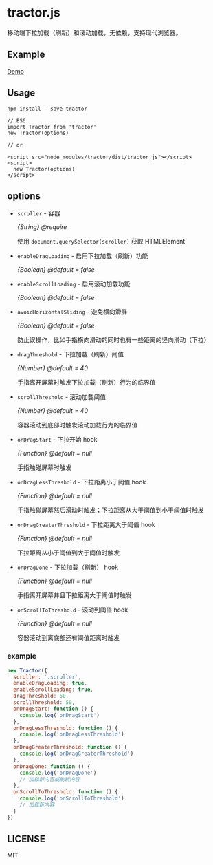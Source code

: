 # tractor.js

移动端下拉加载（刷新）和滚动加载，无依赖，支持现代浏览器。

## Example

[Demo](https://monine.github.io/tractor/example/)

## Usage

`npm install --save tractor`

```
// ES6
import Tractor from 'tractor'
new Tractor(options)

// or

<script src="node_modules/tractor/dist/tractor.js"></script>
<script>
  new Tractor(options)
</script>
```

## options

- `scroller` - 容器

  *{String} @require*

  使用 `document.querySelector(scroller)` 获取 HTMLElement

- `enableDragLoading` - 启用下拉加载（刷新）功能

  *{Boolean} @default = false*


- `enableScrollLoading` - 启用滚动加载功能

  *{Boolean} @default = false*


- `avoidHorizontalSliding` - 避免横向滑屏

  *{Boolean} @default = false*

  防止误操作，比如手指横向滑动的同时也有一些距离的竖向滑动（下拉）

- `dragThreshold` - 下拉加载（刷新）阈值

  *{Number} @default = 40*

  手指离开屏幕时触发下拉加载（刷新）行为的临界值

- `scrollThreshold` - 滚动加载阈值

  *{Number} @default = 40*

  容器滚动到底部时触发滚动加载行为的临界值

- `onDragStart` - 下拉开始 hook

  *{Function} @default = null*

  手指触碰屏幕时触发

- `onDragLessThreshold` - 下拉距离小于阈值 hook

  *{Function} @default = null*

  手指触碰屏幕然后滑动时触发；下拉距离从大于阈值到小于阈值时触发

- `onDragGreaterThreshold` - 下拉距离大于阈值 hook

  *{Function} @default = null*

  下拉距离从小于阈值到大于阈值时触发

- `onDragDone` - 下拉加载（刷新） hook

  *{Function} @default = null*

  手指离开屏幕并且下拉距离大于阈值时触发

- `onScrollToThreshold` - 滚动到阈值 hook

  *{Function} @default = null*

  容器滚动到离底部还有阈值距离时触发

### example

``` javascript
new Tractor({
  scroller: '.scroller',
  enableDragLoading: true,
  enableScrollLoading: true,
  dragThreshold: 50,
  scrollThreshold: 50,
  onDragStart: function () {
    console.log('onDragStart')
  },
  onDragLessThreshold: function () {
    console.log('onDragLessThreshold')
  },
  onDragGreaterThreshold: function () {
    console.log('onDragGreaterThreshold')
  },
  onDragDone: function () {
    console.log('onDragDone')
    // 加载新内容或刷新内容
  },
  onScrollToThreshold: function () {
    console.log('onScrollToThreshold')
    // 加载新内容
  }
})
```

## LICENSE

MIT
